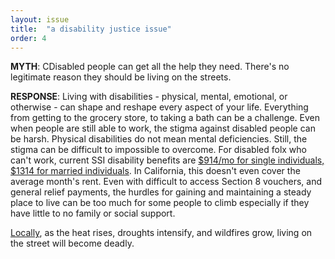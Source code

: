 ```yaml
---
layout: issue
title:  "a disability justice issue"
order: 4
---
```

<strong>MYTH</strong>: CDisabled people can get all the help they need. There's no legitimate reason they should be living on the streets.

<strong>RESPONSE</strong>: Living with disabilities - physical, mental, emotional, or otherwise - can shape and reshape every aspect of your life. Everything from getting to the grocery store, to taking a bath can be a challenge. Even when people are still able to work, the stigma against disabled people can be harsh. Physical disabilities do not mean mental deficiencies. Still, the stigma can be difficult to impossible to overcome. For disabled folx who can't work, current SSI disability benefits are [$914/mo for single individuals, $1314 for married individuals](https://www.disabilitysecrets.com/how-much-ssi-disability.html). In California, this doesn't even cover the average month's rent. Even with difficult to access Section 8 vouchers, and general relief payments, the hurdles for gaining and maintaining a steady place to live can be too much for some people to climb especially if they have little to no family or social support.

[Locally](https://www.climaterealityproject.org/blog/homelessness-and-climate-crisis), as the heat rises, droughts intensify, and wildfires grow, living on the street will become deadly.